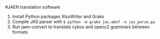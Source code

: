 #JAEN translation software

1. Install Python packages XlsxWriter and Grako
2. Compile JAS parser with `$ python -m grako jas.ebnf -o jas_parse.py`
3. Run jaen-convert to translate cybox and openc2 grammars between formats
